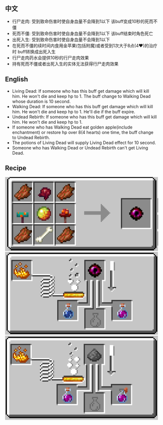 ## 中文
- 行尸走肉: 受到致命伤害时使自身血量不会降到1以下 该buff变成10秒的死而不僵
- 死而不僵: 受到致命伤害时使自身血量不会降到1以下 该buff结束时角色死亡
- 出死入生: 受到致命伤害时使自身血量不会降到1以下
- 在死而不僵的续时间内食用金苹果(包括附魔)或者受到1次大于8点(4❤)的治疗时 buff转换成出死入生
- 行尸走肉药水会提供10秒的行尸走肉效果
- 持有死而不僵或者出死入生的实体无法获得行尸走肉效果
## English
- Living Dead: If someone who has this buff get damage which will kill him. He won't die and keep hp to 1. The buff change to Walking Dead whose duration is 10 second.
- Walking Dead: If someone who has this buff get damage which will kill him. He won't die and keep hp to 1. He'll die if the buff expire.
- Undead Rebirth: If someone who has this buff get damage which will kill him. He won't die and keep hp to 1.
- If someone who has Walking Dead eat golden apple(include enchantment) or restore hp over 8(4 hearts) one time, the buff change to Undead Rebirth.
- The potions of Living Dead will supply Living Dead effect for 10 second.
- Someone who has Walking Dead or Undead Rebirth can't get Living Dead.
## Recipe
![undead_fragment_recipe](recipe.png)
![living_dead_brewing_recipe](BrewingRecipe1.png)
![splash_potion_recipe](BrewingRecipe2.png)